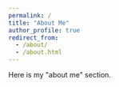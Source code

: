 ```yaml
---
permalink: /
title: "About Me"
author_profile: true
redirect_from: 
  - /about/
  - /about.html
---
```


Here is my "about me" section.